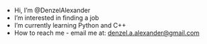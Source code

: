 - Hi, I’m @DenzelAlexander
- I’m interested in finding a job
- I’m currently learning Python and C++
- How to reach me - email me at: denzel.a.alexander@gmail.com


